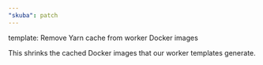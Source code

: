```yaml
---
"skuba": patch
---
```


template: Remove Yarn cache from worker Docker images

This shrinks the cached Docker images that our worker templates generate.
